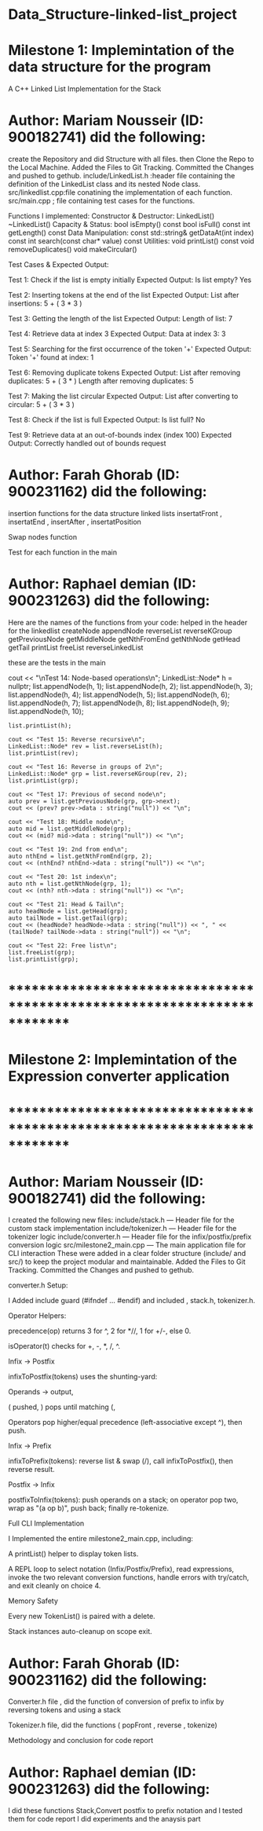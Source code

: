 # Data_Structure-linked-list_project
# Milestone 1: Implemintation of the data structure for the program 
A C++ Linked List Implementation for the Stack

# Author: Mariam Nousseir (ID: 900182741) did the following: 

create the Repository  and did Structure with all files.
then Clone the Repo to the Local Machine.
Added the Files to Git Tracking.
Committed the Changes and pushed to gethub.
include/LinkedList.h :header file containing the definition of the LinkedList class and its nested Node class.
src/linkedlist.cpp:file conatining the implementation of each function.
src/main.cpp ; file containing test cases for the functions. 

Functions I implemented:
Constructor & Destructor:
LinkedList()
~LinkedList()
Capacity & Status:
bool isEmpty() const
bool isFull() const
int getLength() const
Data Manipulation:
const std::string& getDataAt(int index) const
int search(const char* value) const
Utilities:
void printList() const
void removeDuplicates()
void makeCircular()

Test Cases & Expected Output:

Test 1: Check if the list is empty initially Expected Output:
Is list empty? Yes

Test 2: Inserting tokens at the end of the list Expected Output:
List after insertions: 5 + ( 3 * 3 )

Test 3: Getting the length of the list Expected Output:
Length of list: 7

Test 4: Retrieve data at index 3 Expected Output:
Data at index 3: 3

Test 5: Searching for the first occurrence of the token '+' Expected Output:
Token '+' found at index: 1

Test 6: Removing duplicate tokens Expected Output:
List after removing duplicates: 5 + ( 3 * )
Length after removing duplicates: 5

Test 7: Making the list circular Expected Output:
List after converting to circular: 5 + ( 3 * 3 )

Test 8: Check if the list is full Expected Output:
Is list full? No

Test 9: Retrieve data at an out-of-bounds index (index 100) Expected Output:
Correctly handled out of bounds request



# Author: Farah Ghorab (ID: 900231162) did the following: 

insertion functions for the data structure linked lists
insertatFront , insertatEnd , insertAfter , insertatPosition 

Swap nodes function 

Test for each function in the main

# Author: Raphael demian (ID: 900231263) did the following: 
Here are the names of the functions from your code:
helped in the header for the linkedlist
createNode
appendNode
reverseList
reverseKGroup
getPreviousNode
getMiddleNode
getNthFromEnd
getNthNode
getHead
getTail
printList
freeList
reverseLinkedList

these are the tests in the main

cout << "\nTest 14: Node-based operations\n";
    LinkedList::Node* h = nullptr;
    list.appendNode(h, 1);
    list.appendNode(h, 2);
    list.appendNode(h, 3);
    list.appendNode(h, 4);
    list.appendNode(h, 5);
    list.appendNode(h, 6);
    list.appendNode(h, 7);
    list.appendNode(h, 8);
    list.appendNode(h, 9);
    list.appendNode(h, 10);

    list.printList(h);

    cout << "Test 15: Reverse recursive\n";
    LinkedList::Node* rev = list.reverseList(h);
    list.printList(rev);

    cout << "Test 16: Reverse in groups of 2\n";
    LinkedList::Node* grp = list.reverseKGroup(rev, 2);
    list.printList(grp);

    cout << "Test 17: Previous of second node\n";
    auto prev = list.getPreviousNode(grp, grp->next);
    cout << (prev? prev->data : string("null")) << "\n";

    cout << "Test 18: Middle node\n";
    auto mid = list.getMiddleNode(grp);
    cout << (mid? mid->data : string("null")) << "\n";

    cout << "Test 19: 2nd from end\n";
    auto nthEnd = list.getNthFromEnd(grp, 2);
    cout << (nthEnd? nthEnd->data : string("null")) << "\n";

    cout << "Test 20: 1st index\n";
    auto nth = list.getNthNode(grp, 1);
    cout << (nth? nth->data : string("null")) << "\n";

    cout << "Test 21: Head & Tail\n";
    auto headNode = list.getHead(grp);
    auto tailNode = list.getTail(grp);
    cout << (headNode? headNode->data : string("null")) << ", " << (tailNode? tailNode->data : string("null")) << "\n";

    cout << "Test 22: Free list\n";
    list.freeList(grp);
    list.printList(grp);






# ************************************************************************
# Milestone 2: Implemintation of the Expression converter application
# ************************************************************************

# Author: Mariam Nousseir (ID: 900182741) did the following: 
I created the following new files:
include/stack.h — Header file for the custom stack implementation
include/tokenizer.h — Header file for the tokenizer logic
include/converter.h — Header file for the infix/postfix/prefix conversion logic
src/milestone2_main.cpp — The main application file for CLI interaction
These were added in a clear folder structure (include/ and src/) to keep the project modular and maintainable.
Added the Files to Git Tracking.
Committed the Changes and pushed to gethub.

converter.h Setup: 

I Added include guard (#ifndef … #endif) and included <string>, stack.h, tokenizer.h.

Operator Helpers:

precedence(op) returns 3 for ^, 2 for *//, 1 for +/-, else 0.

isOperator(t) checks for +, -, *, /, ^.

Infix → Postfix

infixToPostfix(tokens) uses the shunting-yard:

Operands → output,

( pushed, ) pops until matching (,

Operators pop higher/equal precedence (left-associative except ^), then push.

Infix → Prefix

infixToPrefix(tokens): reverse list & swap (/), call infixToPostfix(), then reverse result.

Postfix → Infix

postfixToInfix(tokens): push operands on a stack; on operator pop two, wrap as "(a op b)", push back; finally re-tokenize.

Full CLI Implementation

I Implemented the entire milestone2_main.cpp, including:

A printList() helper to display token lists.

A REPL loop to select notation (Infix/Postfix/Prefix), read expressions, invoke the two relevant conversion functions, handle errors with try/catch, and exit cleanly on choice 4.

Memory Safety

Every new TokenList() is paired with a delete.

Stack<string> instances auto-cleanup on scope exit.


# Author: Farah Ghorab (ID: 900231162) did the following: 

Converter.h file , did the function of conversion of prefix to infix by reversing tokens and using a stack 

Tokenizer.h file, did the functions ( popFront , reverse , tokenize) 

Methodology and conclusion for code report 




# Author: Raphael demian (ID: 900231263) did the following: 

l did these functions Stack,Convert postfix to prefix notation  and l tested them  for code report l did experiments and the anaysis part
